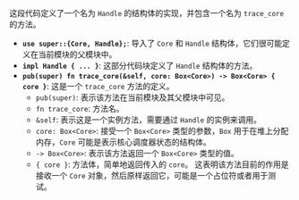 这段代码定义了一个名为 `Handle` 的结构体的实现，并包含一个名为 `trace_core` 的方法。

*   **`use super::{Core, Handle};`**: 导入了 `Core` 和 `Handle` 结构体，它们很可能定义在当前模块的父模块中。
*   **`impl Handle { ... }`**:  这部分代码块定义了 `Handle` 结构体的方法。
*   **`pub(super) fn trace_core(&self, core: Box<Core>) -> Box<Core> { core }`**:  这是一个 `trace_core` 方法的定义。
    *   `pub(super)`:  表示该方法在当前模块及其父模块中可见。
    *   `fn trace_core`:  方法名。
    *   `&self`:  表示这是一个实例方法，需要通过 `Handle` 的实例来调用。
    *   `core: Box<Core>`:  接受一个 `Box<Core>` 类型的参数，`Box` 用于在堆上分配内存，`Core` 可能是表示核心调度器状态的结构体。
    *   `-> Box<Core>`:  表示该方法返回一个 `Box<Core>` 类型的值。
    *   `{ core }`:  方法体，简单地返回传入的 `core`。  这表明该方法目前的作用是接收一个 `Core` 对象，然后原样返回它，可能是一个占位符或者用于测试。
